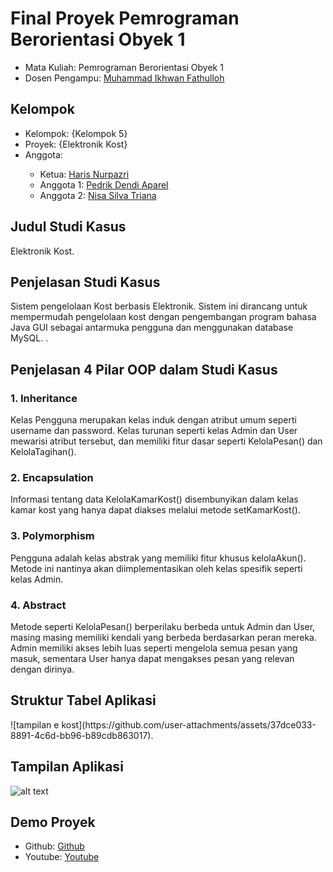 # Final Proyek Pemrograman Berorientasi Obyek 1
<ul>
  <li>Mata Kuliah: Pemrograman Berorientasi Obyek 1</li>
  <li>Dosen Pengampu: <a href="https://github.com/Muhammad-Ikhwan-Fathulloh">Muhammad Ikhwan Fathulloh</a></li>
</ul>

## Kelompok
<ul>
  <li>Kelompok: {Kelompok 5}</li>
  <li>Proyek: {Elektronik Kost}</li>
  <li>Anggota:</li>
  <ul>
    <li>Ketua: <a href="https://github.com/harisnurpazri">Haris Nurpazri</a></li>
    <li>Anggota 1: <a href="https://github.com/Pedrikdendi">Pedrik Dendi Aparel</a></li>
    <li>Anggota 2: <a href="https://github.com/NisaSilvaTriana">Nisa Silva Triana</a></li>
  </ul>
</ul>

## Judul Studi Kasus
<p>Elektronik Kost.</p>

## Penjelasan Studi Kasus
<p>Sistem pengelolaan Kost berbasis Elektronik. Sistem ini dirancang untuk mempermudah pengelolaan kost dengan pengembangan program bahasa Java GUI sebagai antarmuka pengguna dan menggunakan database MySQL.
.</p>

## Penjelasan 4 Pilar OOP dalam Studi Kasus

### 1. Inheritance
<p>Kelas Pengguna merupakan kelas induk dengan atribut umum seperti username dan password. Kelas turunan seperti kelas Admin dan User mewarisi atribut tersebut, dan memiliki fitur dasar seperti KelolaPesan() dan KelolaTagihan().</p>

### 2. Encapsulation
<p>Informasi tentang data KelolaKamarKost() disembunyikan dalam kelas kamar kost yang hanya dapat diakses melalui metode setKamarKost().</p>

### 3. Polymorphism
<p>Pengguna adalah kelas abstrak yang memiliki fitur khusus kelolaAkun(). Metode ini nantinya akan diimplementasikan oleh kelas spesifik seperti kelas Admin.</p>

### 4. Abstract
<p>Metode seperti KelolaPesan() berperilaku berbeda untuk Admin dan User, masing masing memiliki kendali yang berbeda berdasarkan peran mereka. Admin memiliki akses lebih luas seperti mengelola semua pesan yang masuk, sementara User hanya dapat mengakses pesan yang relevan dengan dirinya.</p>

## Struktur Tabel Aplikasi
<p>![tampilan e kost](https://github.com/user-attachments/assets/37dce033-8891-4c6d-bb96-b89cdb863017).</p>

## Tampilan Aplikasi
![alt text](![pict1](https://github.com/user-attachments/assets/d5d4a095-003e-418b-97aa-12a8643e4be8)?raw=true)

## Demo Proyek
<ul>
  <li>Github: <a href="https://github.com/harisnurpazri/TUBESProject_ProgramE-Kots_Kelompok5_TIFRP23A/tree/main">Github</a></li>
  <li>Youtube: <a href="">Youtube</a></li>
</ul>
